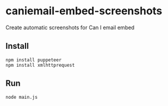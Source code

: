 # caniemail-embed-screenshots

 Create automatic screenshots for Can I email embed

## Install

```
npm install puppeteer
npm install xmlhttprequest
```

## Run

```
node main.js
```